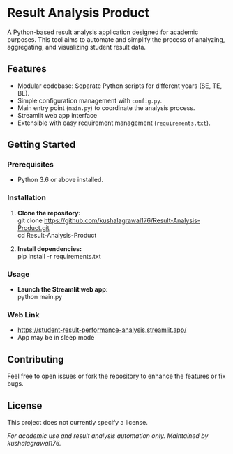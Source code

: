 # Result Analysis Product

A Python-based result analysis application designed for academic purposes. This tool aims to automate and simplify the process of analyzing, aggregating, and visualizing student result data.

## Features

- Modular codebase: Separate Python scripts for different years (SE, TE, BE).
- Simple configuration management with `config.py`.
- Main entry point (`main.py`) to coordinate the analysis process.
- Streamlit web app interface
- Extensible with easy requirement management (`requirements.txt`).


## Getting Started

### Prerequisites

- Python 3.6 or above installed.

### Installation

1. **Clone the repository:**</br>
git clone https://github.com/kushalagrawal176/Result-Analysis-Product.git </br>
cd Result-Analysis-Product

3. **Install dependencies:**</br>
pip install -r requirements.txt


### Usage

- **Launch the Streamlit web app:**</br>
python main.py

### Web Link

- https://student-result-performance-analysis.streamlit.app/</br>
- App may be in sleep mode


## Contributing

Feel free to open issues or fork the repository to enhance the features or fix bugs.

## License

This project does not currently specify a license.

*For academic use and result analysis automation only. Maintained by kushalagrawal176.*
